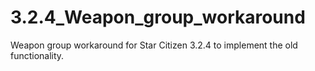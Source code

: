 # 3.2.4_Weapon_group_workaround
Weapon group workaround for Star Citizen 3.2.4 to implement the old functionality.
